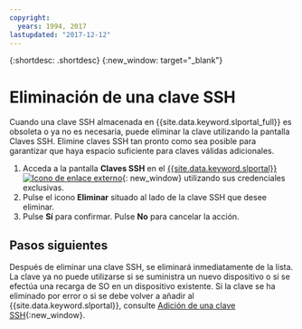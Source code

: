 ```yaml
---
copyright:
  years: 1994, 2017
lastupdated: "2017-12-12"
---
```


{:shortdesc: .shortdesc}
{:new_window: target="_blank"}

# Eliminación de una clave SSH

Cuando una clave SSH almacenada en {{site.data.keyword.slportal_full}} es obsoleta o ya no es necesaria, puede eliminar la clave utilizando la pantalla Claves SSH. Elimine claves SSH tan pronto como sea posible para garantizar que haya espacio suficiente para claves válidas adicionales. 

1. Acceda a la pantalla **Claves SSH** en el [{{site.data.keyword.slportal}} ![Icono de enlace externo](../../icons/launch-glyph.svg "Icono de enlace externo ")](https://control.softlayer.com/){: new_window} utilizando sus credenciales exclusivas. 
2. Pulse el icono **Eliminar** situado al lado de la clave SSH que desee eliminar. 
3. Pulse **Sí** para confirmar. Pulse **No** para cancelar la acción.

## Pasos siguientes

Después de eliminar una clave SSH, se eliminará inmediatamente de la lista. La clave ya no puede utilizarse si se suministra un nuevo dispositivo o si se efectúa una recarga de SO en un dispositivo existente. Si la clave se ha eliminado por error o si se debe volver a añadir al {{site.data.keyword.slportal}}, consulte [Adición de una clave SSH](add-ssh-key.html){:new_window}.
